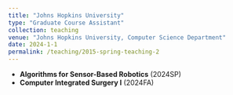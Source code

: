 ```yaml
---
title: "Johns Hopkins University"
type: "Graduate Course Assistant"
collection: teaching
venue: "Johns Hopkins University, Computer Science Department"
date: 2024-1-1
permalink: /teaching/2015-spring-teaching-2
---
```


- **Algorithms for Sensor-Based Robotics** (2024SP)
- **Computer Integrated Surgery I** (2024FA)